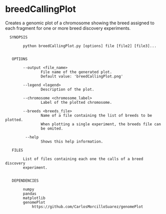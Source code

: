 # breedCallingPlot

Creates a genomic plot of a chromosome showing the breed assigned to each fragment for one or more breed discovery experiments.

      SYNOPSIS
        
            python breedCallingPlot.py [options] file [file2] [file3]...
        
                              
       OPTIONS
                                       
            --output <file_name>
                    File name of the generated plot.
                    Default value: 'breedCallingPlot.png'                    
                    
            --legend <legend>
                    Description of the plot.
                    
            --chromosome <chromosome_label>
                    Label of the plotted chromosome.
                    
            --breeds <breeds_file>
                    Name of a file containing the list of breeds to be plotted.
                    When plotting a single experiment, the breeds file can
                    be omited.
                    
             --help
                    Shows this help information.
                    
       FILES
         
            List of files containing each one the calls of a breed discovery
            experiment.
           
           
       DEPENDENCIES
        
            numpy
            pandas
            matplotlib
            genomePlot
                https://github.com/CarlosMorcilloSuarez/genomePlot       
           
           
           
